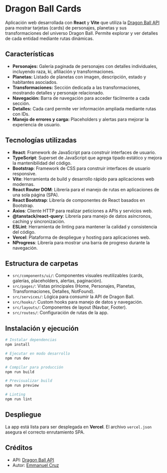 # Dragon Ball Cards

Aplicación web desarrollada con **React** y **Vite** que utiliza la [Dragon Ball API](https://web.dragonball-api.com/) para mostrar tarjetas (cards) de personajes, planetas y sus transformaciones del universo Dragon Ball. Permite explorar y ver detalles de cada entidad mediante rutas dinámicas.

## Características

- **Personajes:** Galería paginada de personajes con detalles individuales, incluyendo raza, ki, afiliación y transformaciones.
- **Planetas:** Listado de planetas con imagen, descripción, estado y habitantes asociados.
- **Transformaciones:** Sección dedicada a las transformaciones, mostrando detalles y personaje relacionado.
- **Navegación:** Barra de navegación para acceder fácilmente a cada sección.
- **Detalles:** Cada card permite ver información ampliada mediante rutas con IDs.
- **Manejo de errores y carga:** Placeholders y alertas para mejorar la experiencia de usuario.

## Tecnologías utilizadas

* **React**: Framework de JavaScript para construir interfaces de usuario.
* **TypeScript**: Superset de JavaScript que agrega tipado estático y mejora la mantenibilidad del código.
* **Bootstrap**: Framework de CSS para construir interfaces de usuario responsive.
* **Vite**: Herramienta de build y desarrollo rápido para aplicaciones web modernas.
* **React Router DOM**: Librería para el manejo de rutas en aplicaciones de una sola página (SPA).
* **React Bootstrap**: Librería de componentes de React basados en Bootstrap.
* **Axios**: Cliente HTTP para realizar peticiones a APIs y servicios web.
* **@tanstack/react-query**: Librería para manejo de datos asíncronos, caching y sincronización.
* **ESLint**: Herramienta de linting para mantener la calidad y consistencia del código.
* **Vercel**: Plataforma de despliegue y hosting para aplicaciones web.
* **NProgress**: Librería para mostrar una barra de progreso durante la navegación.

## Estructura de carpetas

- `src/components/ui/`: Componentes visuales reutilizables (cards, galerías, placeholders, alertas, paginación).
- `src/pages/`: Vistas principales (Home, Personajes, Planetas, Transformaciones, Detalles, NotFound).
- `src/services/`: Lógica para consumir la API de Dragon Ball.
- `src/hooks/`: Custom hooks para manejo de datos y navegación.
- `src/layouts/`: Componentes de layout (Navbar, Footer).
- `src/routes/`: Configuración de rutas de la app.

## Instalación y ejecución

```bash
# Instalar dependencias
npm install

# Ejecutar en modo desarrollo
npm run dev

# Compilar para producción
npm run build

# Previsualizar build
npm run preview

# Linting
npm run lint
```

## Despliegue

La app está lista para ser desplegada en **Vercel**. El archivo `vercel.json` asegura el correcto enrutamiento SPA.

## Créditos

- API: [Dragon Ball API](https://web.dragonball-api.com/)
- Autor: [Emmanuel Cruz](https://github.com/emmanuel-cruz-dev/)

